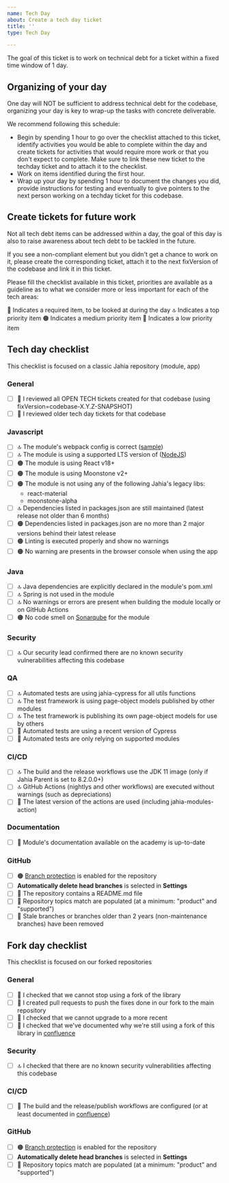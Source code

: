 ```yaml
---
name: Tech Day
about: Create a tech day ticket
title: ''
type: Tech Day

---
```


The goal of this ticket is to work on technical debt for a ticket within a fixed time window of 1 day.

## Organizing of your day

One day will NOT be sufficient to address technical debt for the codebase, organizing your day is key to wrap-up the tasks with concrete deliverable.

We recommend following this schedule:
- Begin by spending 1 hour to go over the checklist attached to this ticket, identify activities you would be able to complete within the day and create tickets for activities that would require more work or that you don't expect to complete. Make sure to link these new ticket to the techday ticket and to attach it to the checklist.
- Work on items identified during the first hour.
- Wrap up your day by spending 1 hour to document the changes you did, provide instructions for testing and eventually to give pointers to the next person working on a techday ticket for this codebase.

## Create tickets for future work
Not all tech debt items can be addressed within a day, the goal of this day is also to raise awareness about tech debt to be tackled in the future.

If you see a non-compliant element but you didn't get a chance to work on it, please create the corresponding ticket, attach it to the next fixVersion of the codebase and link it in this ticket.

Please fill the checklist available in this ticket, priorities are available as a guideline as to what we consider more or less important for each of the tech areas:

🚨 Indicates a required item, to be looked at during the day
🔝 Indicates a top priority item
🟠 Indicates a medium priority item
🙏 Indicates a low priority item

## Tech day checklist

This checklist is focused on a classic Jahia repository (module, app)

### General
- [ ] 🚨 I reviewed all OPEN TECH tickets created for that codebase (using fixVersion=codebase-X.Y.Z-SNAPSHOT)
- [ ] 🚨 I reviewed older tech day tickets for that codebase
### Javascript
- [ ] 🔝 The module's webpack config is correct ([sample](https://github.com/Jahia/jcontent/blob/master/webpack.config.js))
- [ ] 🔝 The module is using a supported LTS version of ([NodeJS](https://nodejs.org/en/about/previous-releases))
- [ ] 🟠 The module is using React v18+
- [ ] 🟠 The module is using Moonstone v2+
- [ ] 🟠 The module is not using any of the following Jahia's legacy libs:
  * react-material
  * moonstone-alpha
- [ ] 🔝 Dependencies listed in packages.json are still maintained (latest release not older than 6 months)
- [ ] 🟠 Dependencies listed in packages.json are no more than 2 major versions behind their latest release
- [ ] 🟠 Linting is executed properly and show no warnings
- [ ] 🟠 No warning are presents in the browser console when using the app
### Java
- [ ] 🔝 Java dependencies are explicitly declared in the module's pom.xml
- [ ] 🔝 Spring is not used in the module
- [ ] 🔝 No warnings or errors are present when building the module locally or on GitHub Actions
- [ ] 🟠 No code smell on [Sonarqube](https://sonarqube.jahia.com/projects) for the module
### Security
- [ ] 🔝 Our security lead confirmed there are no known security vulnerabilities affecting this codebase
### QA
- [ ] 🔝 Automated tests are using jahia-cypress for all utils functions
- [ ] 🔝 The test framework is using page-object models published by other modules
- [ ] 🔝 The test framework is publishing its own page-object models for use by others
- [ ] 🙏 Automated tests are using a recent version of Cypress
- [ ] 🙏 Automated tests are only relying on supported modules
### CI/CD
- [ ] 🔝 The build and the release workflows use the JDK 11 image (only if Jahia Parent is set to 8.2.0.0+)
- [ ] 🔝 GitHub Actions (nightlys and other workflows) are executed without warnings (such as depreciations)
- [ ] 🙏 The latest version of the actions are used (including jahia-modules-action)
### Documentation
- [ ] 🙏 Module's documentation available on the academy is up-to-date
### GitHub
- [ ] 🟠 [Branch protection](https://confluence.jahia.com/display/PR/GitHub+%28Product%29+-+Ref+ISPOL08.A14025#GitHub(Product)RefISPOL08.A14025-Branchprotection) is enabled for the repository
- [ ] **Automatically delete head branches** is selected in **Settings**
- [ ] 🙏 The repository contains a README.md file
- [ ] 🙏 Repository topics match are populated (at a minimum: "product" and "supported")
- [ ] 🙏 Stale branches or branches older than 2 years (non-maintenance branches) have been removed

## Fork day checklist

This checklist is focused on our forked repositories

### General
- [ ] 🚨 I checked that we cannot stop using a fork of the library
- [ ] 🚨 I created pull requests to push the fixes done in our fork to the main repository
- [ ] 🚨 I checked that we cannot upgrade to a more recent
- [ ] 🚨 I checked that we've documented why we're still using a fork of this library in [confluence](https://confluence.jahia.com/display/PR/Releasing+our+project+forks)
### Security
- [ ] 🔝 I checked that there are no known security vulnerabilities affecting this codebase
### CI/CD
- [ ] 🚨 The build and the release/publish workflows are configured (or at least documented in [confluence](https://confluence.jahia.com/display/PR/Releasing+our+project+forks))
### GitHub
- [ ] 🟠 [Branch protection](https://confluence.jahia.com/display/PR/GitHub+%28Product%29+-+Ref+ISPOL08.A14025#GitHub(Product)RefISPOL08.A14025-Branchprotection) is enabled for the repository
- [ ] **Automatically delete head branches** is selected in **Settings**
- [ ] 🙏 Repository topics match are populated (at a minimum: "product" and "supported")
